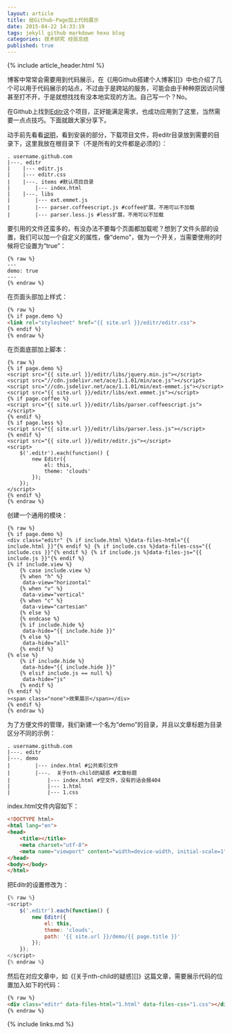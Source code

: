 ```yaml
---
layout: article
title: 给Github-Page加上代码展示
date: 2015-04-22 14:33:19
tags: jekyll github markdown hexo blog
categories: 技术研究 经验总结
published: true
---
```


{% include article_header.html %}

博客中常常会需要用到代码展示，在《[用Github搭建个人博客][]》中也介绍了几个可以用于代码展示的站点，不过由于是跨站的服务，可能会由于种种原因访问慢甚至打不开，于是就想找找有没本地实现的方法。自己写一个？No。

在Github上找到[Editr](http://lab.idered.pl/editr)这个项目，正好能满足需求，也成功应用到了这里，当然需要一点点技巧。下面就跟大家分享下。

动手前先看看[说明](https://github.com/Idered/Editr.js/blob/master/README.md)，看到安装的部分，下载项目文件，将editr目录放到需要的目录下，这里我放在根目录下（不是所有的文件都是必须的）：

```text
. username.github.com
|---. editr
|    |--- editr.js
|    |--- editr.css
|    |---. items #默认项目目录
|        |--- index.html
|    |---. libs
|        |--- ext.emmet.js
|        |--- parser.coffeescript.js #coffee扩展，不用可以不加载
|        |--- parser.less.js #less扩展，不用可以不加载
```

要引用的文件还蛮多的，有没办法不要每个页面都加载呢？想到了文件头部的设置，我们可以加一个自定义的属性，像“demo”，做为一个开关，当需要使用的时候将它设置为“true”：

```text
{% raw %}
---
demo: true
---
{% endraw %}
```

在页面头部加上样式：

```html
{% raw %}
{% if page.demo %}
<link rel="stylesheet" href="{{ site.url }}/editr/editr.css">
{% endif %}
{% endraw %}
```

在页面底部加上脚本：

```text
{% raw %}
{% if page.demo %}
<script src="{{ site.url }}/editr/libs/jquery.min.js"></script>
<script src="//cdn.jsdelivr.net/ace/1.1.01/min/ace.js"></script>
<script src="//cdn.jsdelivr.net/ace/1.1.01/min/ext-emmet.js"></script>
<script src="{{ site.url }}/editr/libs/ext.emmet.js"></script>
{% if page.coffee %}
<script src="{{ site.url }}/editr/libs/parser.coffeescript.js"></script>
{% endif %}
{% if page.less %}
<script src="{{ site.url }}/editr/libs/parser.less.js"></script>
{% endif %}
<script src="{{ site.url }}/editr/editr.js"></script>
<script>
    $('.editr').each(function() {
        new Editr({
            el: this,
            theme: 'clouds'
        });
    });
</script>
{% endif %}
{% endraw %}
```

创建一个通用的模块：

```text
{% raw %}
{% if page.demo %}
<div class="editr" {% if include.html %}data-files-html="{{ include.html }}"{% endif %} {% if include.css %}data-files-css="{{ include.css }}"{% endif %} {% if include.js %}data-files-js="{{ include.js }}"{% endif %}
{% if include.view %}
    {% case include.view %}
    {% when "h" %}
     data-view="horizontal"
    {% when "v" %}
     data-view="vertical"
    {% when "c" %}
     data-view="cartesian"
    {% else %}
    {% endcase %}
    {% if include.hide %}
     data-hide="{{ include.hide }}"
    {% else %}
     data-hide="all"
    {% endif %}
{% else %}
    {% if include.hide %}
     data-hide="{{ include.hide }}"
    {% elsif include.js == null %}
     data-hide="js"
    {% endif %}
{% endif %}
><span class="none">效果展示</span></div>
{% endif %}
{% endraw %}
```

为了方便文件的管理，我们新建一个名为“demo”的目录，并且以文章标题为目录区分不同的示例：

```text
. username.github.com
|---. editr
|---. demo
|        |--- index.html #公共索引文件
|        |---.  关于nth-child的疑惑 #文章标题
|            |--- index.html #空文件，没有的话会报404
|            |--- 1.html
|            |--- 1.css
```

index.html文件内容如下：

```html
<!DOCTYPE html>
<html lang="en">
<head>
    <title></title>
    <meta charset="utf-8">
    <meta name="viewport" content="width=device-width, initial-scale=1">
</head>
<body></body>
</html>
```

把Editr的设置修改为：

```js
{% raw %}
<script>
    $('.editr').each(function() {
        new Editr({
            el: this,
            theme: 'clouds',
            path: '{{ site.url }}/demo/{{ page.title }}'
        });
    });
</script>
{% endraw %}
```

然后在对应文章中，如《[关于nth-child的疑惑][]》这篇文章，需要展示代码的位置加入如下的代码：

```html
{% raw %}
<div class="editr" data-files-html="1.html" data-files-css="1.css"></div>
{% endraw %}
```

{% include links.md %}